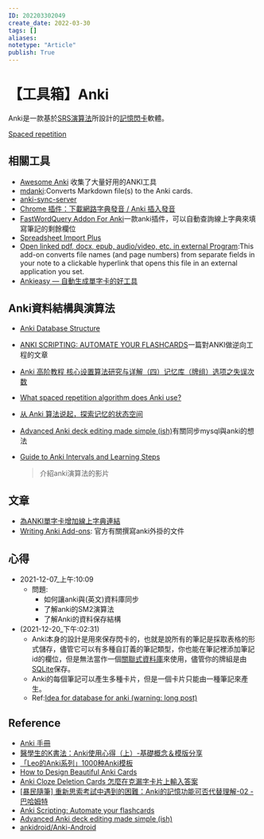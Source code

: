 ```yaml
---
ID: 202203302049
create_date: 2022-03-30
tags: []	
aliases:
notetype: "Article"
publish: True
---
```


# 【工具箱】Anki

Anki是一款基於[SRS演算法](app://obsidian.md/SRS%E6%BC%94%E7%AE%97%E6%B3%95)所設計的[記憶閃卡](app://obsidian.md/%E8%A8%98%E6%86%B6%E9%96%83%E5%8D%A1)軟體。

[Spaced repetition](app://obsidian.md/Spaced%20repetition)

## 相關工具

-   [Awesome Anki](https://github.com/tianshanghong/awesome-anki) 收集了大量好用的ANKI工具
-   [mdanki](https://github.com/ashlinchak/mdanki):Converts Markdown file(s) to the Anki cards.
-   [anki-sync-server](https://github.com/ankicommunity/anki-sync-server)
-   [Chrome 插件：下載網路字典發音 / Anki 插入發音](https://blog.chunnorris.cc/2015/10/fetch-online-dictionary-audio.html)
-   [FastWordQuery Addon For Anki](https://github.com/sth2018/FastWordQuery)一款anki插件，可以自動查詢線上字典來填寫筆記的剩餘欄位
-   [Spreadsheet Import Plus](https://ankiweb.net/shared/info/716643677)
-   [Open linked pdf, docx, epub, audio/video, etc. in external Program](https://ankiweb.net/shared/info/879473266):This add-on converts file names (and page numbers) from separate fields in your note to a clickable hyperlink that opens this file in an external application you set.
-   [Ankieasy — 自動生成單字卡的好工具](https://medium.com/@yuhsienyeh/ankieasy-%E8%87%AA%E5%8B%95%E7%94%9F%E6%88%90%E5%96%AE%E5%AD%97%E5%8D%A1%E7%9A%84%E5%A5%BD%E5%B7%A5%E5%85%B7-2-3668421f64ca)

## Anki資料結構與演算法

-   [Anki Database Structure](https://github.com/ankidroid/Anki-Android/wiki/Database-Structure)
-   [ANKI SCRIPTING: AUTOMATE YOUR FLASHCARDS](https://www.juliensobczak.com/write/2016/12/26/anki-scripting.html)一篇對ANKI做逆向工程的文章
-   [Anki 高阶教程 核心设置算法研究与详解（四）记忆库（牌组）选项之失误次数](https://zhuanlan.zhihu.com/p/91627238)
-   [What spaced repetition algorithm does Anki use?](https://faqs.ankiweb.net/what-spaced-repetition-algorithm.html)
-   [从 Anki 算法说起，探索记忆的状态空间](https://zhuanlan.zhihu.com/p/344716900)
-   [Advanced Anki deck editing made simple (ish)](https://gist.github.com/androidfred/5562973ac1ae5ce58d305a2e81c0ebd1)有關同步mysql與anki的想法
-   [Guide to Anki Intervals and Learning Steps](https://www.youtube.com/watch?v=1XaJjbCSXT0)
    
    > 介紹anki演算法的影片
    

## 文章

-   [為ANKI單字卡增加線上字典連結](https://medium.com/@irenah/anki-dictionary-link-%E5%AD%97%E5%85%B8%E9%80%A3%E7%B5%90-828d224c906c)
-   [Writing Anki Add-ons](https://addon-docs.ankiweb.net/#/): 官方有關撰寫anki外掛的文件

## 心得

-   2021-12-07_上午:10:09
    -   問題:
        -   如何讓anki與(英文)資料庫同步
        -   了解anki的SM2演算法
        -   了解Anki的資料保存結構
-   (2021-12-20_下午:02:31)
    -   Anki本身的設計是用來保存閃卡的，也就是說所有的筆記是採取表格的形式儲存，儘管它可以有多種自訂義的筆記類型，你也能在筆記裡添加筆記id的欄位，但是無法當作一個[關聯式資料庫](app://obsidian.md/%E9%97%9C%E8%81%AF%E5%BC%8F%E8%B3%87%E6%96%99%E5%BA%AB)來使用，儘管你的牌組是由[SQLite](app://obsidian.md/SQLite)保存。
    -   Anki的每個筆記可以產生多種卡片，但是一個卡片只能由一種筆記來產生。
    -   Ref:[Idea for database for anki (warning: long post)](https://www.reddit.com/r/Anki/comments/be1nod/idea_for_database_for_anki_warning_long_post/)

## Reference

-   [Anki 手冊](https://docs.ankiweb.net/intro.html)
-   [醫學生的K書法：Anki使用心得（上）-基礎概念＆模版分享](https://medium.com/@yvonnejiu/%E9%86%AB%E5%AD%B8%E7%94%9F%E7%9A%84k%E6%9B%B8%E6%B3%95-anki%E4%BD%BF%E7%94%A8%E5%BF%83%E5%BE%97-%E4%B8%8A-%E5%9F%BA%E7%A4%8E%E6%A6%82%E5%BF%B5-%E6%A8%A1%E7%89%88%E5%88%86%E4%BA%AB-329defff54cc)
-   [「Leo的Anki系列」1000种Anki模板](https://zhuanlan.zhihu.com/p/38054064)
-   [How to Design Beautiful Anki Cards](https://medshamim.com/med/how-to-design-beautiful-anki-cards)
-   [Anki Cloze Deletion Cards 怎麼在克漏字卡片上輸入答案](https://irenah.medium.com/anki-cloze-deletion-cards-%E6%80%8E%E9%BA%BC%E5%9C%A8%E5%85%8B%E6%BC%8F%E5%AD%97%E5%8D%A1%E7%89%87%E4%B8%8A%E8%BC%B8%E5%85%A5%E7%AD%94%E6%A1%88-1ce66c56a38e)
-   [[暴民隨筆] 重新思索考試中遇到的困難：Anki的記憶功能可否代替理解-02 - 巴哈姆特](https://home.gamer.com.tw/creationDetail.php?sn=4896391)
-   [Anki Scripting: Automate your flashcards](https://www.juliensobczak.com/write/2016/12/26/anki-scripting.html)
-   [Advanced Anki deck editing made simple (ish)](https://gist.github.com/androidfred/5562973ac1ae5ce58d305a2e81c0ebd1)
-   [ankidroid/Anki-Android](https://github.com/ankidroid/Anki-Android/wiki/Database-Structure)